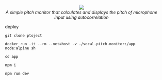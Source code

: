 <p align="center">
  <img src="https://user-images.githubusercontent.com/93479191/222909867-15a5adbd-940e-42ca-bc2f-bead5dd700a9.gif">
  <br>
  <em>A simple pitch monitor that calculates and displays the pitch of microphone input using autocorrelation</em>
</p>

deploy
```
git clone ptoject

docker run -it --rm --net=host -v ./vocal-pitch-monitor:/app node:alpine sh

cd app

npm i

npm run dev
```




